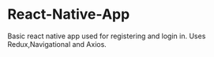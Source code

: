 # React-Native-App
Basic react native app used for registering and login in. Uses Redux,Navigational and Axios.